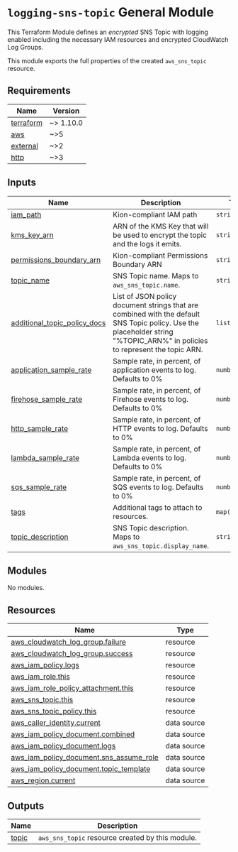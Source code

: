 # `logging-sns-topic` General Module

This Terraform Module defines an _encrypted_ SNS Topic with logging enabled including the necessary IAM resources and encrypted CloudWatch Log Groups.

This module exports the full properties of the created `aws_sns_topic` resource.

<!-- BEGIN_TF_DOCS -->
<!--WARNING: GENERATED CONTENT with terraform-docs, e.g.
     'terraform-docs --config "$(git rev-parse --show-toplevel)/.terraform-docs.yml" .'
     Manually updating sections between TF_DOCS tags may be overwritten.
     See https://terraform-docs.io/user-guide/configuration/ for more information.
-->
## Requirements

| Name | Version |
|------|---------|
| <a name="requirement_terraform"></a> [terraform](#requirement\_terraform) | ~> 1.10.0 |
| <a name="requirement_aws"></a> [aws](#requirement\_aws) | ~>5 |
| <a name="requirement_external"></a> [external](#requirement\_external) | ~>2 |
| <a name="requirement_http"></a> [http](#requirement\_http) | ~>3 |

<!--WARNING: GENERATED CONTENT with terraform-docs, e.g.
     'terraform-docs --config "$(git rev-parse --show-toplevel)/.terraform-docs.yml" .'
     Manually updating sections between TF_DOCS tags may be overwritten.
     See https://terraform-docs.io/user-guide/configuration/ for more information.
-->
## Inputs

| Name | Description | Type | Default | Required |
|------|-------------|------|---------|:--------:|
| <a name="input_iam_path"></a> [iam\_path](#input\_iam\_path) | Kion-compliant IAM path | `string` | n/a | yes |
| <a name="input_kms_key_arn"></a> [kms\_key\_arn](#input\_kms\_key\_arn) | ARN of the KMS Key that will be used to encrypt the topic and the logs it emits. | `string` | n/a | yes |
| <a name="input_permissions_boundary_arn"></a> [permissions\_boundary\_arn](#input\_permissions\_boundary\_arn) | Kion-compliant Permissions Boundary ARN | `string` | n/a | yes |
| <a name="input_topic_name"></a> [topic\_name](#input\_topic\_name) | SNS Topic name. Maps to `aws_sns_topic.name`. | `string` | n/a | yes |
| <a name="input_additional_topic_policy_docs"></a> [additional\_topic\_policy\_docs](#input\_additional\_topic\_policy\_docs) | List of JSON policy document strings that are combined with the default SNS Topic policy. Use the placeholder string "%TOPIC\_ARN%" in policies to represent the topic ARN. | `list(string)` | `[]` | no |
| <a name="input_application_sample_rate"></a> [application\_sample\_rate](#input\_application\_sample\_rate) | Sample rate, in percent, of application events to log. Defaults to 0% | `number` | `0` | no |
| <a name="input_firehose_sample_rate"></a> [firehose\_sample\_rate](#input\_firehose\_sample\_rate) | Sample rate, in percent, of Firehose events to log. Defaults to 0% | `number` | `0` | no |
| <a name="input_http_sample_rate"></a> [http\_sample\_rate](#input\_http\_sample\_rate) | Sample rate, in percent, of HTTP events to log. Defaults to 0% | `number` | `0` | no |
| <a name="input_lambda_sample_rate"></a> [lambda\_sample\_rate](#input\_lambda\_sample\_rate) | Sample rate, in percent, of Lambda events to log. Defaults to 0% | `number` | `0` | no |
| <a name="input_sqs_sample_rate"></a> [sqs\_sample\_rate](#input\_sqs\_sample\_rate) | Sample rate, in percent, of SQS events to log. Defaults to 0% | `number` | `0` | no |
| <a name="input_tags"></a> [tags](#input\_tags) | Additional tags to attach to resources. | `map(string)` | `{}` | no |
| <a name="input_topic_description"></a> [topic\_description](#input\_topic\_description) | SNS Topic description. Maps to `aws_sns_topic.display_name`. | `string` | `null` | no |

<!--WARNING: GENERATED CONTENT with terraform-docs, e.g.
     'terraform-docs --config "$(git rev-parse --show-toplevel)/.terraform-docs.yml" .'
     Manually updating sections between TF_DOCS tags may be overwritten.
     See https://terraform-docs.io/user-guide/configuration/ for more information.
-->
## Modules

No modules.

<!--WARNING: GENERATED CONTENT with terraform-docs, e.g.
     'terraform-docs --config "$(git rev-parse --show-toplevel)/.terraform-docs.yml" .'
     Manually updating sections between TF_DOCS tags may be overwritten.
     See https://terraform-docs.io/user-guide/configuration/ for more information.
-->
## Resources

| Name | Type |
|------|------|
| [aws_cloudwatch_log_group.failure](https://registry.terraform.io/providers/hashicorp/aws/latest/docs/resources/cloudwatch_log_group) | resource |
| [aws_cloudwatch_log_group.success](https://registry.terraform.io/providers/hashicorp/aws/latest/docs/resources/cloudwatch_log_group) | resource |
| [aws_iam_policy.logs](https://registry.terraform.io/providers/hashicorp/aws/latest/docs/resources/iam_policy) | resource |
| [aws_iam_role.this](https://registry.terraform.io/providers/hashicorp/aws/latest/docs/resources/iam_role) | resource |
| [aws_iam_role_policy_attachment.this](https://registry.terraform.io/providers/hashicorp/aws/latest/docs/resources/iam_role_policy_attachment) | resource |
| [aws_sns_topic.this](https://registry.terraform.io/providers/hashicorp/aws/latest/docs/resources/sns_topic) | resource |
| [aws_sns_topic_policy.this](https://registry.terraform.io/providers/hashicorp/aws/latest/docs/resources/sns_topic_policy) | resource |
| [aws_caller_identity.current](https://registry.terraform.io/providers/hashicorp/aws/latest/docs/data-sources/caller_identity) | data source |
| [aws_iam_policy_document.combined](https://registry.terraform.io/providers/hashicorp/aws/latest/docs/data-sources/iam_policy_document) | data source |
| [aws_iam_policy_document.logs](https://registry.terraform.io/providers/hashicorp/aws/latest/docs/data-sources/iam_policy_document) | data source |
| [aws_iam_policy_document.sns_assume_role](https://registry.terraform.io/providers/hashicorp/aws/latest/docs/data-sources/iam_policy_document) | data source |
| [aws_iam_policy_document.topic_template](https://registry.terraform.io/providers/hashicorp/aws/latest/docs/data-sources/iam_policy_document) | data source |
| [aws_region.current](https://registry.terraform.io/providers/hashicorp/aws/latest/docs/data-sources/region) | data source |

<!--WARNING: GENERATED CONTENT with terraform-docs, e.g.
     'terraform-docs --config "$(git rev-parse --show-toplevel)/.terraform-docs.yml" .'
     Manually updating sections between TF_DOCS tags may be overwritten.
     See https://terraform-docs.io/user-guide/configuration/ for more information.
-->
## Outputs

| Name | Description |
|------|-------------|
| <a name="output_topic"></a> [topic](#output\_topic) | `aws_sns_topic` resource created by this module. |
<!-- END_TF_DOCS -->
